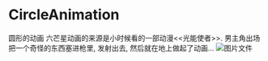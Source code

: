 # CircleAnimation
圆形的动画
六芒星动画的来源是小时候看的一部动漫<<光能使者>>. 男主角出场把一个奇怪的东西塞进枪里, 发射出去, 然后就在地上做起了动画...
![图片文件](http://images2015.cnblogs.com/blog/891562/201703/891562-20170328142733092-1599530223.gif)

